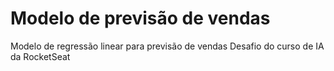 # Modelo de previsão de vendas
Modelo de regressão linear para previsão de vendas
Desafio do curso de IA da RocketSeat
